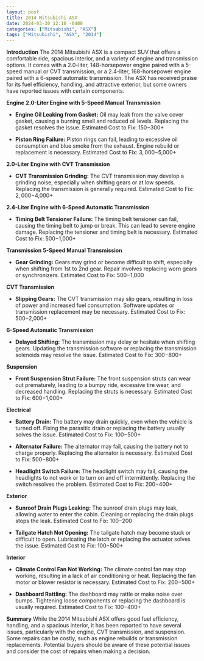 ```yaml
---
layout: post
title: 2014 Mitsubishi ASX
date: 2024-03-30 12:10 -0400
categories: ["Mitsubishi", "ASX"]
tags: ["Mitsubishi", "ASX", "2014"]
---
```

**Introduction**
The 2014 Mitsubishi ASX is a compact SUV that offers a comfortable ride, spacious interior, and a variety of engine and transmission options. It comes with a 2.0-liter, 148-horsepower engine paired with a 5-speed manual or CVT transmission, or a 2.4-liter, 168-horsepower engine paired with a 6-speed automatic transmission. The ASX has received praise for its fuel efficiency, handling, and attractive exterior, but some owners have reported issues with certain components.

**Engine**
**2.0-Liter Engine with 5-Speed Manual Transmission**
* **Engine Oil Leaking from Gasket:** Oil may leak from the valve cover gasket, causing a burning smell and reduced oil levels. Replacing the gasket resolves the issue. Estimated Cost to Fix: $150-$300+

* **Piston Ring Failure:** Piston rings can fail, leading to excessive oil consumption and blue smoke from the exhaust. Engine rebuild or replacement is necessary. Estimated Cost to Fix: $3,000-$5,000+

**2.0-Liter Engine with CVT Transmission**
* **CVT Transmission Grinding:** The CVT transmission may develop a grinding noise, especially when shifting gears or at low speeds. Replacing the transmission is generally required. Estimated Cost to Fix: $2,000-$4,000+

**2.4-Liter Engine with 6-Speed Automatic Transmission**
* **Timing Belt Tensioner Failure:** The timing belt tensioner can fail, causing the timing belt to jump or break. This can lead to severe engine damage. Replacing the tensioner and timing belt is necessary. Estimated Cost to Fix: $500-$1,000+

**Transmission**
**5-Speed Manual Transmission**
* **Gear Grinding:** Gears may grind or become difficult to shift, especially when shifting from 1st to 2nd gear. Repair involves replacing worn gears or synchronizers. Estimated Cost to Fix: $500-$1,000

**CVT Transmission**
* **Slipping Gears:** The CVT transmission may slip gears, resulting in loss of power and increased fuel consumption. Software updates or transmission replacement may be necessary. Estimated Cost to Fix: $500-$2,000+

**6-Speed Automatic Transmission**
* **Delayed Shifting:** The transmission may delay or hesitate when shifting gears. Updating the transmission software or replacing the transmission solenoids may resolve the issue. Estimated Cost to Fix: $300-$800+

**Suspension**
* **Front Suspension Strut Failure:** The front suspension struts can wear out prematurely, leading to a bumpy ride, excessive tire wear, and decreased handling. Replacing the struts is necessary. Estimated Cost to Fix: $600-$1,000+

**Electrical**
* **Battery Drain:** The battery may drain quickly, even when the vehicle is turned off. Fixing the parasitic drain or replacing the battery usually solves the issue. Estimated Cost to Fix: $100-$500+

* **Alternator Failure:** The alternator may fail, causing the battery not to charge properly. Replacing the alternator is necessary. Estimated Cost to Fix: $500-$800+

* **Headlight Switch Failure:** The headlight switch may fail, causing the headlights to not work or to turn on and off intermittently. Replacing the switch resolves the problem. Estimated Cost to Fix: $200-$400+

**Exterior**
* **Sunroof Drain Plugs Leaking:** The sunroof drain plugs may leak, allowing water to enter the cabin. Cleaning or replacing the drain plugs stops the leak. Estimated Cost to Fix: $100-$200

* **Tailgate Hatch Not Opening:** The tailgate hatch may become stuck or difficult to open. Lubricating the latch or replacing the actuator solves the issue. Estimated Cost to Fix: $100-$500+

**Interior**
* **Climate Control Fan Not Working:** The climate control fan may stop working, resulting in a lack of air conditioning or heat. Replacing the fan motor or blower resistor is necessary. Estimated Cost to Fix: $200-$500+

* **Dashboard Rattling:** The dashboard may rattle or make noise over bumps. Tightening loose components or replacing the dashboard is usually required. Estimated Cost to Fix: $100-$400+

**Summary**
While the 2014 Mitsubishi ASX offers good fuel efficiency, handling, and a spacious interior, it has been reported to have several issues, particularly with the engine, CVT transmission, and suspension. Some repairs can be costly, such as engine rebuilds or transmission replacements. Potential buyers should be aware of these potential issues and consider the cost of repairs when making a decision.
